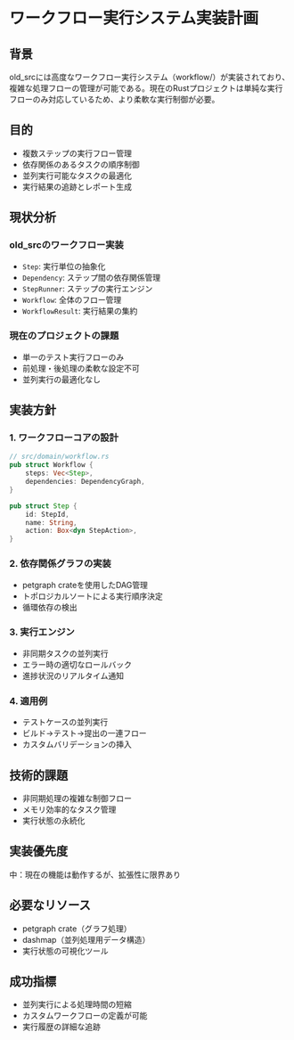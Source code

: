 # ワークフロー実行システム実装計画

## 背景
old_srcには高度なワークフロー実行システム（workflow/）が実装されており、複雑な処理フローの管理が可能である。現在のRustプロジェクトは単純な実行フローのみ対応しているため、より柔軟な実行制御が必要。

## 目的
- 複数ステップの実行フロー管理
- 依存関係のあるタスクの順序制御
- 並列実行可能なタスクの最適化
- 実行結果の追跡とレポート生成

## 現状分析

### old_srcのワークフロー実装
- `Step`: 実行単位の抽象化
- `Dependency`: ステップ間の依存関係管理
- `StepRunner`: ステップの実行エンジン
- `Workflow`: 全体のフロー管理
- `WorkflowResult`: 実行結果の集約

### 現在のプロジェクトの課題
- 単一のテスト実行フローのみ
- 前処理・後処理の柔軟な設定不可
- 並列実行の最適化なし

## 実装方針

### 1. ワークフローコアの設計
```rust
// src/domain/workflow.rs
pub struct Workflow {
    steps: Vec<Step>,
    dependencies: DependencyGraph,
}

pub struct Step {
    id: StepId,
    name: String,
    action: Box<dyn StepAction>,
}
```

### 2. 依存関係グラフの実装
- petgraph crateを使用したDAG管理
- トポロジカルソートによる実行順序決定
- 循環依存の検出

### 3. 実行エンジン
- 非同期タスクの並列実行
- エラー時の適切なロールバック
- 進捗状況のリアルタイム通知

### 4. 適用例
- テストケースの並列実行
- ビルド→テスト→提出の一連フロー
- カスタムバリデーションの挿入

## 技術的課題
- 非同期処理の複雑な制御フロー
- メモリ効率的なタスク管理
- 実行状態の永続化

## 実装優先度
中：現在の機能は動作するが、拡張性に限界あり

## 必要なリソース
- petgraph crate（グラフ処理）
- dashmap（並列処理用データ構造）
- 実行状態の可視化ツール

## 成功指標
- 並列実行による処理時間の短縮
- カスタムワークフローの定義が可能
- 実行履歴の詳細な追跡